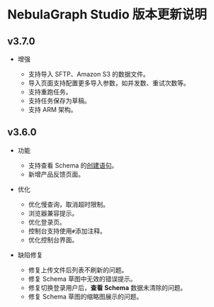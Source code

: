 # NebulaGraph Studio 版本更新说明

<!--
## v3.8.0

- 增强
  - 兼容性
    由于数据库表结构变更，需要在配置文件内将`DB.AutoMigrate`设置为`true`，系统会自动对已有历史数据进行升级适配。

    如果是自己手动创建的库表，请手动修改这些表：`task_infos`、`task_effects`、`sketches`、`schema_snapshots`、`favorites`、`files`、`datasources`。
    
    示例如下：

    ```mysql
    ALTER TABLE `task_infos` ADD COLUMN `b_id` CHAR(32) NOT NULL DEFAULT '';
    UPDATE TABLE `task_infos` SET `b_id` = `id`;
    CREATE UNIQUE INDEX `idx_task_infos_id` ON `task_infos`(`b_id`);

    ALTER TABLE `task_effects` ADD COLUMN `b_id` CHAR(32) NOT NULL DEFAULT '';
    UPDATE TABLE `task_effects` SET `b_id` = `id`;
    CREATE UNIQUE INDEX `idx_task_effects_id` ON `task_effects`(`b_id`);
    ...
    ```
-->

## v3.7.0

- 增强

  - 支持导入 SFTP、Amazon S3 的数据文件。
  - 导入页面支持配置更多导入参数，如并发数、重试次数等。
  - 支持重跑任务。
  - 支持任务保存为草稿。
  - 支持 ARM 架构。

## v3.6.0

- 功能
  - 支持查看 Schema 的[创建语句](../../nebula-studio/manage-schema/st-ug-view-schema.md)。
  - 新增产品反馈页面。

- 优化
  - 优化慢查询，取消超时限制。
  - 浏览器兼容提示。
  - 优化登录页。
  - 控制台支持使用`#`添加注释。
  - 优化控制台界面。

- 缺陷修复
  - 修复上传文件后列表不刷新的问题。
  - 修复 Schema 草图中无效的错误提示。
  - 修复切换登录用户后，**查看 Schema** 数据未清除的问题。
  - 修复 Schema 草图的缩略图展示的问题。

